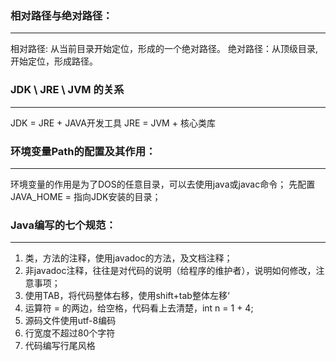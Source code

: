 ### 相对路径与绝对路径：

------

相对路径: 从当前目录开始定位，形成的一个绝对路径。
绝对路径：从顶级目录, 开始定位，形成路径。

### JDK \ JRE \ JVM 的关系

------

JDK = JRE + JAVA开发工具
JRE = JVM + 核心类库

### 环境变量Path的配置及其作用：

------

环境变量的作用是为了DOS的任意目录，可以去使用java或javac命令；
先配置 JAVA_HOME = 指向JDK安装的目录；



### Java编写的七个规范：

------

1. 类，方法的注释，使用javadoc的方法，及文档注释；
2. 非javadoc注释，往往是对代码的说明（给程序的维护者），说明如何修改，注意事项；
3. 使用TAB，将代码整体右移，使用shift+tab整体左移‘
4. 运算符 = 的两边，给空格，代码看上去清楚，int n = 1 + 4;
5. 源码文件使用utf-8编码
6. 行宽度不超过80个字符
7. 代码编写行尾风格